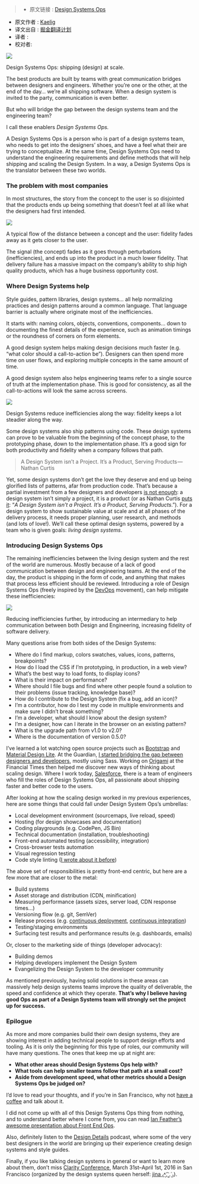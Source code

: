 >* 原文链接 : [Design Systems Ops](https://medium.com/salesforce-ux/introducing-design-systems-ops-7f34c4561ba7#.iumcuwu3v)
* 原文作者 : [Kaelig](https://medium.com/@kaelig)
* 译文出自 : [掘金翻译计划](https://github.com/xitu/gold-miner)
* 译者 :
* 校对者:


![](https://cdn-images-1.medium.com/max/2000/1*RbwXg-OMlJTG7iiHs4NMQg.jpeg)

<figcaption>Design Systems Ops: shipping (design) at scale.</figcaption>

The best products are built by teams with great communication bridges between designers and engineers. Whether you’re one or the other, at the end of the day… we’re all shipping software. When a design system is invited to the party, communication is even better.

But who will bridge the gap between the design systems team and the engineering team?

I call these enablers _Design Systems Ops._

A Design Systems Ops is a person who is part of a design systems team, who needs to get into the designers’ shoes, and have a feel what their are trying to conceptualize. At the same time, Design Systems Ops need to understand the engineering requirements and define methods that will help shipping and scaling the Design System. In a way, a Design Systems Ops is the translator between these two worlds.

### The problem with most companies

In most structures, the story from the concept to the user is so disjointed that the products ends up being something that doesn’t feel at all like what the designers had first intended.

![](https://cdn-images-1.medium.com/max/800/1*NJbl6JkUcbGPLU1bxVW7kw.png)

<figcaption>A typical flow of the distance between a concept and the user: fidelity fades away as it gets closer to the user.</figcaption>

The signal (the concept) fades as it goes through perturbations (inefficiencies), and ends up into the product in a much lower fidelity. That delivery failure has a massive impact on the company’s ability to ship high quality products, which has a huge business opportunity cost.

### Where Design Systems help

Style guides, pattern libraries, design systems… all help normalizing practices and design patterns around a common language. That language barrier is actually where originate most of the inefficiencies.

It starts with: naming colors, objects, conventions, components… down to documenting the finest details of the experience, such as animation timings or the roundness of corners on form elements.

A good design system helps making design decisions much faster (e.g. “what color should a call-to-action be”). Designers can then spend more time on user flows, and exploring multiple concepts in the same amount of time.

A good design system also helps engineering teams refer to a single source of truth at the implementation phase. This is good for consistency, as all the call-to-actions will look the same across screens.

![](https://cdn-images-1.medium.com/max/800/1*lIa0DiwLnfc1y14t3KTWpA.png)

<figcaption>Design Systems reduce inefficiencies along the way: fidelity keeps a lot steadier along the way.</figcaption>

Some design systems also ship patterns using code. These design systems can prove to be valuable from the beginning of the concept phase, to the prototyping phase, down to the implementation phase. It’s a good sign for both productivity and fidelity when a company follows that path.

> A Design System isn’t a Project. It’s a Product, Serving Products — Nathan Curtis

Yet, some design systems don’t get the love they deserve and end up being glorified lists of patterns, afar from production code. That’s because a partial investment from a few designers and developers [is not enough](https://medium.com/@marcelosomers/a-maturity-model-for-design-systems-93fff522c3ba): a design system isn’t simply a project, it is a product (or as Nathan Curtis [puts it](https://medium.com/eightshapes-llc/a-design-system-isn-t-a-project-it-s-a-product-serving-products-74dcfffef935): “_A Design System isn’t a Project. It’s a Product, Serving Products_.”). For a design system to show sustainable value at scale and at all phases of the delivery process, it needs proper planning, user research, and methods (and lots of love!). We’ll call these optimal design systems, powered by a team who is given goals: _living design systems_.

### Introducing Design Systems Ops

The remaining inefficiencies between the living design system and the rest of the world are numerous. Mostly because of a lack of good communication between design and engineering teams. At the end of the day, the product is shipping in the form of code, and anything that makes that process less efficient should be reviewed. Introducing a role of Design Systems Ops (freely inspired by the [DevOps](https://en.wikipedia.org/wiki/DevOps) movement), can help mitigate these inefficiencies:

![](https://cdn-images-1.medium.com/max/800/1*Bp4eHmFtS5pfdPHv4pEwdQ.png)

<figcaption>Reducing inefficiencies further, by introducing an intermediary to help communication between both Design and Engineering, increasing fidelity of software delivery.</figcaption>

Many questions arise from both sides of the Design Systems:

*   Where do I find markup, colors swatches, values, icons, patterns, breakpoints?
*   How do I load the CSS if I’m prototyping, in production, in a web view?
*   What’s the best way to load fonts, to display icons?
*   What is their impact on performance?
*   Where should I file bugs and find where other people found a solution to their problems (issue tracking, knowledge base)?
*   How do I contribute to the Design System (fix a bug, add an icon)?
*   I’m a contributor, how do I test my code in multiple environments and make sure I didn’t break something?
*   I’m a developer, what should I know about the design system?
*   I’m a designer, how can I iterate in the browser on an existing pattern?
*   What is the upgrade path from v1.0 to v2.0?
*   Where is the documentation of version 0.5.0?

I’ve learned a lot watching open source projects such as [Bootstrap](http://getbootstrap.com/) and [Material Design Lite](http://getmdl.io/). At the Guardian, [I started bridging the gap between designers and developers](https://www.youtube.com/watch?v=ciG-A_1FyVg), mostly using Sass. Working on [Origami](http://origami.ft.com) at the Financial Times then helped me discover new ways of thinking about scaling design. Where I work today, [Salesforce](https://www.lightningdesignsystem.com), there is a team of engineers who fill the roles of Design Systems Ops, all passionate about shipping faster and better code to the users.

After looking at how the scaling design worked in my previous experiences, here are some things that could fall under Design System Ops’s umbrellas:

*   Local development environment (sourcemaps, live reload, speed)
*   Hosting (for design showcases and documentation)
*   Coding playgrounds (e.g. CodePen, JS Bin)
*   Technical documentation (installation, troubleshooting)
*   Front-end automated testing (accessibility, integration)
*   Cross-browser tests automation
*   Visual regression testing
*   Code style linting ([I wrote about it before](https://www.theguardian.com/info/developer-blog/2014/may/13/improving-sass-code-quality-on-theguardiancom))

The above set of responsibilities is pretty front-end centric, but here are a few more that are closer to the metal:

*   Build systems
*   Asset storage and distribution (CDN, minification)
*   Measuring performance (assets sizes, server load, CDN response times…)
*   Versioning flow (e.g. git, SemVer)
*   Release process (e.g. [continuous deployment](http://radar.oreilly.com/2009/03/continuous-deployment-5-eas.html), [continuous integration](http://guide.agilealliance.org/guide/ci.html))
*   Testing/staging environments
*   Surfacing test results and performance results (e.g. dashboards, emails)

Or, closer to the marketing side of things (developer advocacy):

*   Building demos
*   Helping developers implement the Design System
*   Evangelizing the Design System to the developer community

As mentioned previously, having solid solutions in these areas can massively help design systems teams improve the quality of deliverable, the speed and confidence at which they operate. **That’s why I believe having good Ops as part of a Design Systems team will strongly set the project up for success.**

### Epilogue

As more and more companies build their own design systems, they are showing interest in adding technical people to support design efforts and tooling. As it is only the beginning for this type of roles, our community will have many questions. The ones that keep me up at night are:

*   **What other areas should Design Systems Ops help with?**
*   **What tools can help smaller teams follow that path at a small cost?**
*   **Aside from development speed, what other metrics should a Design Systems Ops be judged on?**

I’d love to read your thoughts, and if you’re in San Francisco, why not [have a coffee](https://twitter.com/kaelig) and talk about it.

I did not come up with all of this Design Systems Ops thing from nothing, and to understand better where I come from, you can read [Ian Feather’s awesome presentation about Front End Ops](http://ianfeather.co.uk/presentations/front-end-ops/).

Also, definitely listen to the [Design Details](http://spec.fm/) podcast, where some of the very best designers in the world are bringing up their experience creating design systems and style guides.

Finally, if you like talking design systems in general or want to learn more about them, don’t miss [Clarity Conference](http://clarityconf.com/), March 31st–April 1st, 2016 in San Francisco (organized by the design systems queen herself: [jina ₍˄ุ.͡˳̫.˄ุ₎](https://medium.com/u/f5d1807b4e38)).

